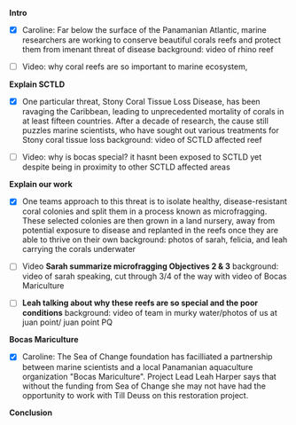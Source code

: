 **Intro**
- [x] Caroline: Far below the surface of the Panamanian Atlantic, marine researchers are working to conserve beautiful corals reefs and protect them from imenant threat of disease
	background: video of rhino reef
	
- [ ] Video: why coral reefs are so important to marine ecosystem, 


**Explain SCTLD**
- [x] One particular threat, Stony Coral Tissue Loss Disease, has been ravaging the Caribbean, leading to unprecedented mortality of corals in at least fifteen countries. After a decade of research, the cause still puzzles marine scientists, who have sought out various treatments for Stony coral tissue loss
background: video of SCTLD affected reef

- [ ] Video: why is bocas special? it hasnt been exposed to SCTLD yet despite being in proximity to other SCTLD affected areas

**Explain our work**
- [x] One teams approach to this threat is to isolate healthy, disease-resistant coral colonies and split them in a process known as microfragging. These selected colonies are then grown in a land nursery, away from potential exposure to disease and replanted in the reefs once they are able to thrive on their own
background: photos of sarah, felicia, and leah carrying the corals underwater

- [ ] Video **Sarah summarize microfragging Objectives 2 & 3**
background: video of sarah speaking, cut through 3/4 of the way with video of Bocas Mariculture


- [ ] **Leah talking about why these reefs are so special and the poor conditions**
background: video of team in murky water/photos of us at juan point/ juan point PQ

**Bocas Mariculture**
- [x] Caroline:  The Sea of Change foundation has facilliated a partnership between marine scientists and a local Panamanian aquaculture organization "Bocas Mariculture". Project Lead Leah Harper says that without the funding from Sea of Change she may not have had the opportunity to work with Till Deuss on this restoration project. 

**Conclusion**